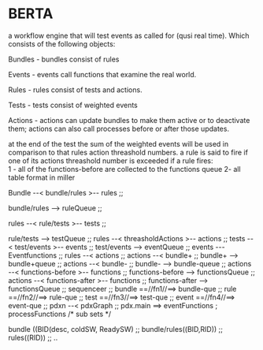 # BERTA
a workflow engine that will test events as called for (qusi real time). Which consists of the following objects:

Bundles - bundles consist of rules

Events - events call functions that examine the real world.

Rules - rules consist of tests and actions.

Tests - tests consist of weighted events

Actions - actions can update bundles to make them active or to deactivate them; actions can also call processes before or after those updates.

at the end of the test the sum of the weighted events will be used in comparison to that rules action threashold numbers.
a rule is said to fire if one of its actions threashold number is exceeded 
if a rule fires:<br />
1 - all of the functions-before are collected to the functions queue
2- all 
table format in miller

Bundle --< bundle/rules >-- rules ;;

bundle/rules --> ruleQueue ;;

rules --< rule/tests >-- tests ;;

rule/tests --> testQueue ;;
rules --< threasholdActions >-- actions ;;
tests --< test/events >-- events ;;
test/events --> eventQueue ;;
events --- Eventfunctions ;;
rules --< actions ;;
actions --< bundle+ ;;
bundle+ --> bundle+queue ;;
actions --< bundle- ;;
bundle- --> bundle-queue ;;
actions --< functions-before >-- functions ;;
functions-before --> functionsQueue ;;
actions --< functions-after >-- functions ;;
functions-after --> functionsQueue ;;
sequenceer ;;
bundle ==//fn1//==> bundle-que ;;
rule ==//fn2//==> rule-que ;;
test ==//fn3//==> test-que ;;
event ==//fn4//==> event-que ;;
pdxn --< pdxGraph ;;
pdx.main ==> eventFunctions ; processFunctions /* sub sets */

bundle ((BID(desc, coldSW, ReadySW) ;;
bundle/rules((BID,RID)) ;;
rules((RID)) ;;
..

